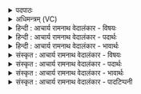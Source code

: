 <details><summary>पदपाठः</summary>

इ꣣म꣢म्। इ꣣न्द्र। सुत꣢म्। पि꣣ब। ज्ये꣡ष्ठ꣢꣯म्। अ꣡म꣢꣯र्त्यम्। अ। म꣣र्त्यम्। म꣡द꣢꣯म्। शु꣣क्र꣡स्य꣢। त्वा꣣। अभि꣢। अ꣣क्षरन्। धा꣡राः꣢꣯। ऋ꣣त꣡स्य꣢। सा꣡द꣢꣯ने। ३४४।
</details>

<details><summary>अधिमन्त्रम् (VC)</summary>

- इन्द्रः
- गोतमो राहूगणः
- अनुष्टुप्
- गान्धारः
- ऐन्द्रं काण्डम्
</details>

<details><summary>हिन्दी : आचार्य रामनाथ वेदालंकार - विषयः</summary>

अगले मन्त्र में यह विषय है कि इन्द्र सोमरस का पान करे।
</details>

<details><summary>हिन्दी : आचार्य रामनाथ वेदालंकार - पदार्थः</summary>

पदार्थान्वयभाषाः -  प्रथम—परमात्मा के पक्ष में। हे (इन्द्र) अध्यात्मसम्पत्ति के प्रदाता परमैश्वर्यवन् परमात्मन् ! तुम (इमम्) इस (ज्येष्ठम्) अतिशय प्रशंसनीय, (अमर्त्यम्) दिव्य, (मदम्) स्तोता को आनन्द देनेवाले (सुतम्) तैयार किये हुए हमारे श्रद्धारसरूप सोम का (पिब) पान करो। (ऋतस्य) ध्यान-यज्ञ के (सादने) सदनभूत हृदय में (शुक्रस्य) दीप्त, पवित्र श्रद्धारस की (धाराः) धाराएँ (त्वा अभि) तुम्हारे प्रति (अक्षरन्) बह रही हैं ॥ द्वितीय—गुरु-शिष्य पक्ष में। शिष्य के प्रति यह आचार्य की उक्ति है। हे (इन्द्र) जिज्ञासु एवं विद्युत् के समान तीव्रबुद्धिवाले मेरे शिष्य ! तू (इमम्) मेरे द्वारा दिये जाते हुए इस (ज्येष्ठम्) श्रेष्ठ (अमर्त्यम्) चिर-स्थायी, (मदम्) तृप्तिप्रद, (सुतम्) अध्ययन-अध्यापन-विधि से निष्पादित ज्ञानरस को (पिब) पान कर, जिस ज्ञानरस को (शुक्रस्य) पवित्र (ऋतस्य) अध्ययन-अध्यापन-रूप यज्ञ के (सादने) सदन में, अर्थात् गुरूकुल में (धाराः) मेरी वाणियाँ (त्वा अभि) तेरे प्रति (अक्षरन्) सींच रही हैं ॥३॥ इस मन्त्र में श्लेषालङ्कार है ॥३॥
</details>

<details><summary>हिन्दी : आचार्य रामनाथ वेदालंकार - भावार्थः</summary>

भावार्थभाषाः -  सब लोग दुःखविदारक, आनन्द के सिन्धु परमेश्वर के प्रति श्रद्धा को हृदय में धारण कर उसकी उपासना करें और गुरुजन शिष्यों के प्रति प्रेम से प्रभावी शिक्षा-पद्धति द्वारा विद्या प्रदान करें ॥३॥
</details>

<details><summary>संस्कृत : आचार्य रामनाथ वेदालंकार - विषयः</summary>

अथेन्द्रः सोमरसं पिबेदित्याह।
</details>

<details><summary>संस्कृत : आचार्य रामनाथ वेदालंकार - पदार्थः</summary>

पदार्थान्वयभाषाः -  प्रथमः—परमात्मपरः। हे (इन्द्र) अध्यात्मसम्पत्प्रदातः परमैश्वर्यवन् परमात्मन् ! त्वम् (इमम्) प्रत्यक्षम् (ज्येष्ठम्) अतिशयेन प्रशस्यम्। इष्ठन् प्रत्यये ‘ज्य च। अ० ५।३।६१’ इति प्रशस्यस्य ज्यादेशः। (अमर्त्यम्२) दिव्यम्, (मदम्) स्तोतुरानन्दप्रदम् (सुतम्) अभिषुतमस्माकं श्रद्धारसरूपं सोमम् (पिब) आस्वादय। (ऋतस्य३) ध्यानयज्ञस्य। ऋतम् इति यज्ञनाम। निरु० ६।२२। (सादने) सदने, हृदये इत्यर्थः (शुक्रस्य) दीप्तस्य पवित्रस्य च श्रद्धारसस्य। शुच दीप्तौ, शुचिर् पूतीभावे। ऋजेन्द्र० उ० २।२९ इति रन् प्रत्यये नित्त्वादाद्युदात्ते प्राप्ते निपातनादन्तोदात्तत्वम्। (धाराः) प्रवाहसन्ततयः (त्वा अभि) त्वां प्रति (अक्षरन्) स्रवन्ति ॥ अथ द्वितीयः—गुरुशिष्यपरः। शिष्यं प्रति आचार्यस्योक्तिरियम्। हे (इन्द्र४) जिज्ञासो, विद्युद्वत् तीव्रबुद्धे मदीय शिष्य ! त्वम् (इमम्) मया प्रदीयमानम्, (ज्येष्ठम्) श्रेष्ठम्, (अमर्त्यम्) चिरस्थायिनम्। अमरमिति वाच्यार्थः, चिरस्थायिनमिति लक्ष्यार्थः, तेन अतिशयरूपोऽर्थो द्योत्यते। (मदम्) तृप्तिप्रदम् (सुतम्) अध्ययनाध्यापनविधिना निष्पादितम् ज्ञानरसम् (पिब) आस्वादय। यं ज्ञानरसम् (शुक्रस्य) पवित्रस्य (ऋतस्य) अध्ययनाध्यापनयज्ञस्य (सादने) गृहे, गुरुकुले इत्यर्थः (धाराः) मदीयाः वाचः। धारा इति वाङ्नाम। निघं० १।११। (त्वा अभि) त्वां प्रति (अक्षरन्) क्षारयन्ति, सिञ्चन्ति ॥३॥ अत्र श्लेषालङ्कारः ॥३॥
</details>

<details><summary>संस्कृत : आचार्य रामनाथ वेदालंकार - भावार्थः</summary>

भावार्थभाषाः -  सर्वे दुःखविदारकमानन्दसिन्धुं परमेश्वरं प्रति श्रद्धां हृदि निधाय तमुपासीरन्, गुरवश्च शिष्यान् प्रति प्रेम्णा प्रभाविशिक्षापद्धत्या विद्यां प्रदद्युः ॥३॥५
</details>

<details><summary>संस्कृत : आचार्य रामनाथ वेदालंकार - पादटिप्पनी</summary>

टिप्पणी:   १. ऋ० १।८४।४; साम० ९४९। २. अमर्त्यम् दिव्यम्—इति ऋ० १।८४।४ भाष्ये द०। अमर्त्यम् अमर्त्यताहेतुम्—इति भ०। अस्माकम् सोमपानजन्यो मदो मदान्तरवन्मारको न भवतीत्यर्थः—इति सा०। ३. ऋतस्य यज्ञस्य सादने गृहे यज्ञवास्तुनि—इति भ०। ४. (इन्द्र) योगैश्वर्यजिज्ञासो इति ऋ० १।१७६।६ भाष्ये, (इन्द्रम्) विद्युद्वत्तीव्रबुद्धिम् इति च ऋ० ६।४८।१४ भाष्ये द०। ५. एतन्मन्त्रव्याख्याने दयानन्दर्षिर्ऋग्भाष्ये “कश्चिदपि विद्यासुभोजनैर्विना वीर्यं प्राप्तुं न शक्नोति, तेन विना सत्यस्य विज्ञानं विजयश्च न जायते” इति भावार्थे प्राह।
</details>